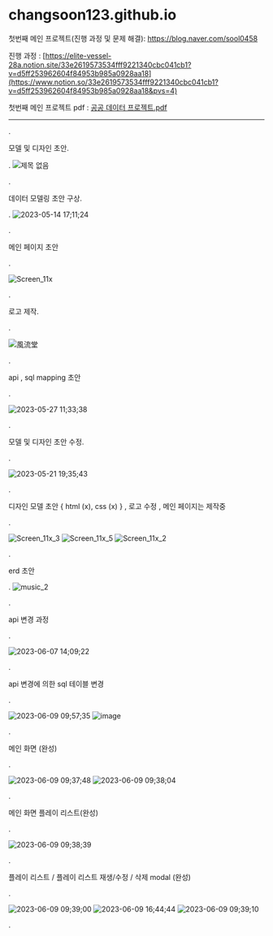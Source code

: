 # changsoon123.github.io


첫번째 메인 프로젝트(진행 과정 및 문제 해결): https://blog.naver.com/sool0458 


진행 과정 : [https://elite-vessel-28a.notion.site/33e2619573534fff9221340cbc041cb1?v=d5ff253962604f84953b985a0928aa18](https://www.notion.so/33e2619573534fff9221340cbc041cb1?v=d5ff253962604f84953b985a0928aa18&pvs=4)


첫번째 메인 프로젝트 pdf : [공공 데이터 프로젝트.pdf](https://github.com/changsoon123/first_main_project/files/11718289/default.pdf)




----------------------------------------------------------------------------------------------------------------------------------

.

모델 및 디자인 초안.

.
![제목 없음](https://github.com/changsoon123/changsoon123.github.io/assets/125543793/88ed1032-7e3e-45c1-94a5-1e4c51dc0ed1)


.

데이터 모델링 초안 구상. 

.
![2023-05-14 17;11;24](https://github.com/changsoon123/changsoon123.github.io/assets/125543793/11e05f14-334e-407d-9483-344717fd3cf9)

.

메인 페이지 초안

.

![Screen_11x](https://github.com/changsoon123/changsoon123.github.io/assets/125543793/41688505-51aa-41ac-ad0f-59af0f23c013)

.

로고 제작.

.

![風流堂](https://github.com/changsoon123/changsoon123.github.io/assets/125543793/cee3e275-86ec-4d22-95b0-bbb960b669da)

.

api , sql mapping 초안

.

![2023-05-27 11;33;38](https://github.com/changsoon123/changsoon123.github.io/assets/125543793/c058e7b2-3df1-45d5-bd9b-3710463d5f58)

.

모델 및 디자인 초안 수정.

.

![2023-05-21 19;35;43](https://github.com/changsoon123/changsoon123.github.io/assets/125543793/833ced8b-f7c1-47d9-9ad5-f0fae9a7aea8)

.

디자인 모델 초안 { html (x), css (x) } , 로고 수정 , 메인 페이지는 제작중

.

![Screen_11x_3](https://github.com/changsoon123/changsoon123.github.io/assets/125543793/8f66df63-a305-4fae-b06c-c8537b8cb6fd)
![Screen_11x_5](https://github.com/changsoon123/changsoon123.github.io/assets/125543793/a947ceba-74ee-446b-873d-2b166405cee1)
![Screen_11x_2](https://github.com/changsoon123/changsoon123.github.io/assets/125543793/e5876aec-9996-412a-ab57-b6d7a30c8411)

.

 erd 초안

.
![music_2](https://github.com/changsoon123/changsoon123.github.io/assets/125543793/b8632761-6029-42fb-9991-061fdb00963b)

.

api 변경 과정

.

![2023-06-07 14;09;22](https://github.com/changsoon123/changsoon123.github.io/assets/125543793/928a241a-f057-4f22-90e8-e133d5d8d4de)

.

api 변경에 의한 sql 테이블 변경

.

![2023-06-09 09;57;35](https://github.com/changsoon123/changsoon123.github.io/assets/125543793/4f29df00-01fe-478a-8df2-3da927497ef0)
![image](https://github.com/changsoon123/changsoon123.github.io/assets/125543793/e5959352-5867-4fbd-997b-a266c932351d)

.

메인 화면 (완성)

.

![2023-06-09 09;37;48](https://github.com/changsoon123/changsoon123.github.io/assets/125543793/5bffbc6b-12ec-4816-8024-c2b9c9b9bfd0)
![2023-06-09 09;38;04](https://github.com/changsoon123/changsoon123.github.io/assets/125543793/de9d464b-4acc-4529-9359-78448d8bc918)

.

메인 화면 플레이 리스트(완성)

.

![2023-06-09 09;38;39](https://github.com/changsoon123/changsoon123.github.io/assets/125543793/71da004e-30b6-4bc6-a052-4968e0e19ecd)

.

플레이 리스트 / 플레이 리스트 재생/수정 / 삭제 modal (완성)

.

![2023-06-09 09;39;00](https://github.com/changsoon123/changsoon123.github.io/assets/125543793/6f4b2774-36b8-49ca-b4db-f5e0ff201907)
![2023-06-09 16;44;44](https://github.com/changsoon123/changsoon123.github.io/assets/125543793/ffe07b4f-90eb-4ecc-af41-62dababb4698)
![2023-06-09 09;39;10](https://github.com/changsoon123/changsoon123.github.io/assets/125543793/e4c163c4-689c-455d-9482-0cbec3989975)

.






